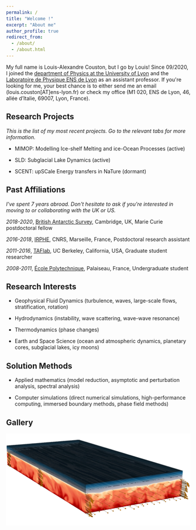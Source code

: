 ```yaml
---
permalink: /
title: "Welcome !"
excerpt: "About me"
author_profile: true
redirect_from: 
  - /about/
  - /about.html
---
```


My full name is Louis-Alexandre Couston, but I go by Louis! Since 09/2020, I joined the [department of Physics at the University of Lyon](https://fst-physique.univ-lyon1.fr/) and the [Laboratoire de Physique ENS de Lyon](http://www.ens-lyon.fr/PHYSIQUE) as an assistant professor. If you're looking for me, your best chance is to either send me an email (louis.couston[AT]ens-lyon.fr) or check my office (M1 020, ENS de Lyon, 46, allée d’Italie, 69007, Lyon, France). 

Research Projects
------
*This is the list of my most recent projects. Go to the relevant tabs for more information.*
* MIMOP: Modelling Ice-shelf Melting and ice-Ocean Processes (active)

* SLD: Subglacial Lake Dynamics (active)

* SCENT: upSCale Energy transfers in NaTure (dormant)


Past Affiliations
------
*I've spent 7 years abroad. Don't hesitate to ask if you're interested in moving to or collaborating with the UK or US.*

*2018-2020*, [British Antarctic Survey](https://www.bas.ac.uk/for-staff/), Cambridge, UK, Marie Curie postdoctoral fellow

*2016-2018*, [IRPHE](https://irphe.univ-amu.fr/en), CNRS, Marseille, France, Postdoctoral research assistant

*2011-2016*, [TAFlab](https://taflab.berkeley.edu/), UC Berkeley, California, USA, Graduate student researcher

*2008-2011*, [École Polytechnique](https://www.polytechnique.edu/en), Palaiseau, France, Undergraduate student

Research Interests
------
* Geophysical Fluid Dynamics (turbulence, waves, large-scale flows, stratification, rotation)

* Hydrodynamics (instability, wave scattering, wave-wave resonance)

* Thermodynamics (phase changes)

* Earth and Space Science (ocean and atmospheric dynamics, planetary cores, subglacial lakes, icy moons)

Solution Methods
------

* Applied mathematics (model reduction, asymptotic and perturbation analysis, spectral analysis)

* Computer simulations (direct numerical simulations, high-performance computing, immersed boundary methods, phase field methods)

Gallery
------

![Graphical abstract of our last paper](/images/graphical_abstract.jpg)

